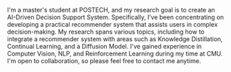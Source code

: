 I'm a master's student at POSTECH, and my research goal is to create an AI-Driven Decision Support System. Specifically, I've been concentrating on developing a practical recommender system that assists users in complex decision-making. My research spans various topics, including how to integrate a recommender system with areas such as Knowledge Distillation, Continual Learning, and a Diffusion Model. I've gained experience in Computer Vision, NLP, and Reinforcement Learning during my time at CMU. I'm open to collaboration, so please feel free to contact me anytime.
